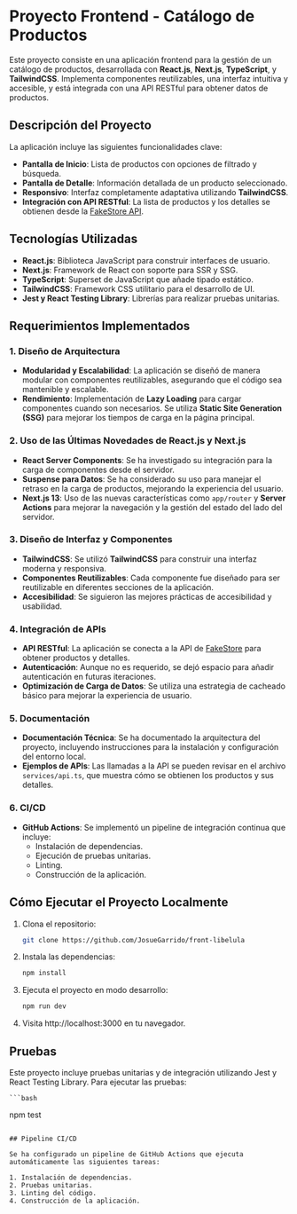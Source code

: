 # Proyecto Frontend - Catálogo de Productos

Este proyecto consiste en una aplicación frontend para la gestión de un catálogo de productos, desarrollada con **React.js**, **Next.js**, **TypeScript**, y **TailwindCSS**. Implementa componentes reutilizables, una interfaz intuitiva y accesible, y está integrada con una API RESTful para obtener datos de productos.

## Descripción del Proyecto

La aplicación incluye las siguientes funcionalidades clave:

- **Pantalla de Inicio**: Lista de productos con opciones de filtrado y búsqueda.
- **Pantalla de Detalle**: Información detallada de un producto seleccionado.
- **Responsivo**: Interfaz completamente adaptativa utilizando **TailwindCSS**.
- **Integración con API RESTful**: La lista de productos y los detalles se obtienen desde la [FakeStore API](https://fakestoreapi.com).

## Tecnologías Utilizadas

- **React.js**: Biblioteca JavaScript para construir interfaces de usuario.
- **Next.js**: Framework de React con soporte para SSR y SSG.
- **TypeScript**: Superset de JavaScript que añade tipado estático.
- **TailwindCSS**: Framework CSS utilitario para el desarrollo de UI.
- **Jest y React Testing Library**: Librerías para realizar pruebas unitarias.

## Requerimientos Implementados

### 1. Diseño de Arquitectura

- **Modularidad y Escalabilidad**: La aplicación se diseñó de manera modular con componentes reutilizables, asegurando que el código sea mantenible y escalable.
- **Rendimiento**: Implementación de **Lazy Loading** para cargar componentes cuando son necesarios. Se utiliza **Static Site Generation (SSG)** para mejorar los tiempos de carga en la página principal.

### 2. Uso de las Últimas Novedades de React.js y Next.js

- **React Server Components**: Se ha investigado su integración para la carga de componentes desde el servidor.
- **Suspense para Datos**: Se ha considerado su uso para manejar el retraso en la carga de productos, mejorando la experiencia del usuario.
- **Next.js 13**: Uso de las nuevas características como `app/router` y **Server Actions** para mejorar la navegación y la gestión del estado del lado del servidor.

### 3. Diseño de Interfaz y Componentes

- **TailwindCSS**: Se utilizó **TailwindCSS** para construir una interfaz moderna y responsiva.
- **Componentes Reutilizables**: Cada componente fue diseñado para ser reutilizable en diferentes secciones de la aplicación.
- **Accesibilidad**: Se siguieron las mejores prácticas de accesibilidad y usabilidad.

### 4. Integración de APIs

- **API RESTful**: La aplicación se conecta a la API de [FakeStore](https://fakestoreapi.com) para obtener productos y detalles. 
- **Autenticación**: Aunque no es requerido, se dejó espacio para añadir autenticación en futuras iteraciones.
- **Optimización de Carga de Datos**: Se utiliza una estrategia de cacheado básico para mejorar la experiencia de usuario.

### 5. Documentación

- **Documentación Técnica**: Se ha documentado la arquitectura del proyecto, incluyendo instrucciones para la instalación y configuración del entorno local.
- **Ejemplos de APIs**: Las llamadas a la API se pueden revisar en el archivo `services/api.ts`, que muestra cómo se obtienen los productos y sus detalles.

### 6. CI/CD

- **GitHub Actions**: Se implementó un pipeline de integración continua que incluye:
  - Instalación de dependencias.
  - Ejecución de pruebas unitarias.
  - Linting.
  - Construcción de la aplicación.

## Cómo Ejecutar el Proyecto Localmente

1. Clona el repositorio:
   ```bash
   git clone https://github.com/JosueGarrido/front-libelula
   ```

2. Instala las dependencias:
    ```bash
   npm install
   ```

3. Ejecuta el proyecto en modo desarrollo:
    ```bash
   npm run dev
   ```

4. Visita http://localhost:3000 en tu navegador.

## Pruebas

Este proyecto incluye pruebas unitarias y de integración utilizando Jest y React Testing Library. Para ejecutar las pruebas:

    ```bash
   npm test
   ```

## Pipeline CI/CD

Se ha configurado un pipeline de GitHub Actions que ejecuta automáticamente las siguientes tareas:

1. Instalación de dependencias.
2. Pruebas unitarias.
3. Linting del código.
4. Construcción de la aplicación.
